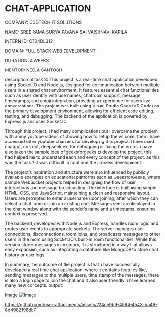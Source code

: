 # CHAT-APPLICATION

COMPANY: CODTECH IT SOLUTIONS

NAME: SREE RAMA SURYA PAVANA SAI VAISHNAVI KAPILA

INTERN ID: CT04DL312

DOMAIN: FULL STACK WEB DEVELOPMENT

DURATION: 4 WEEKS

MENTOR: NEELA SANTOSH


description of task 3:
This project is a real-time chat application developed using Socket.IO and Node.js, designed for communication between multiple users in a shared chat environment. It features essential chat functionalities such as user identity with usernames, chatroom support, message timestamps, and emoji integration, providing a experience for users live conversations. The project was built using Visual Studio Code (VS Code) as the primary development environment, allowing for efficient code editing, testing, and debugging. The backend of the application is powered by Express.js and uses Socket.IO.

Through this project, i had many complications but i overcame the problem with amny youtube videos of showing how to setup the vs code. then i have accessed other youtube channels for developing this project. i have used chatgpt, co-pilot, deepseek etc for debugging or fixing the errors. i have also taken the sample idea of geeksforgeeks to develop the project. this had helped me to understand each and every concept of the project. as this was the task 2 it was difficult to continue the process development.

The project’s inspiration and structure were also influenced by publicly available examples on educational platforms such as GeeksforGeeks, where sample WebSocket projects helped in designing the flow of user interactions and message broadcasting. The interface is built using simple HTML, CSS, and JavaScript, maintaining a clean and responsive layout. Users are prompted to enter a username upon joining, after which they can select a chat room or join an existing one. Messages sent are displayed in the chat window along with the sender’s name and a timestamp, ensuring context is preserved. 

The backend, developed with Node.js and Express, handles room logic and routes user events to appropriate sockets. The server manages user connections, disconnections, room joins, and broadcasts messages to other users in the room using Socket.IO’s built-in room functionalities. While this version stores messages in-memory, it is structured in a way that allows easy expansion, such as integrating a database like MongoDB to store chat history or user logs.

In summary, the outcome of the project is that, i have successfully developed a real time chat application, where it contains features like, sending messages to the multiple users, time stamp of the messages, there is also a login page to join the chat and it also user friendly. i have learned many new concepts. 
output:

[Image](https://github.com/user-attachments/assets/e201bcb7-f130-475b-b646-721ac351a602)
![Image](https://github.com/user-attachments/assets/1ff6683c-4c3b-48f5-9b6b-31532b329bb9)

https://github.com/user-attachments/assets/724ce9b9-4564-4543-ba46-8d4982198db7
